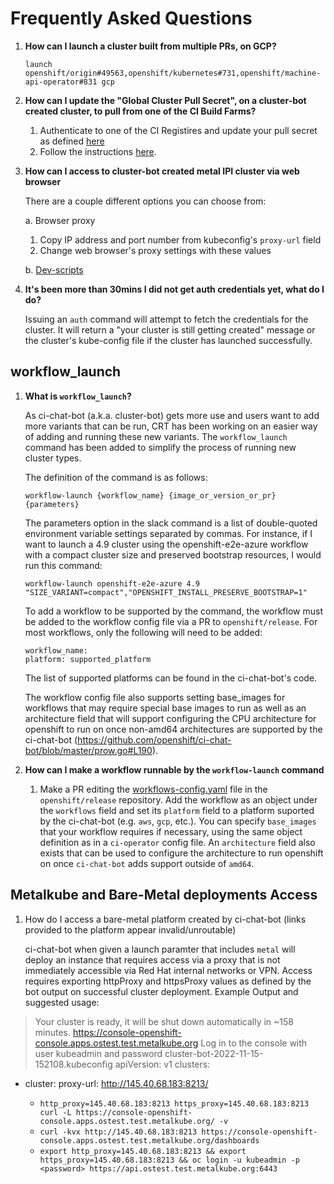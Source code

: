 # Frequently Asked Questions

1. **How can I launch a cluster built from multiple PRs, on GCP?**

    `launch openshift/origin#49563,openshift/kubernetes#731,openshift/machine-api-operator#831 gcp`


2. **How can I update the "Global Cluster Pull Secret", on a cluster-bot created cluster, to pull from one of the CI Build Farms?**

   1. Authenticate to one of the CI Registires and update your pull secret as defined [here](https://docs.ci.openshift.org/docs/how-tos/use-registries-in-build-farm/#how-do-i-log-in-to-pull-images-that-require-authentication)
   2. Follow the instructions [here](https://docs.openshift.com/container-platform/4.7/support/remote_health_monitoring/opting-out-of-remote-health-reporting.html#images-update-global-pull-secret_opting-out-remote-health-reporting).


3. **How can I access to cluster-bot created metal IPI cluster via web browser**

   There are a couple different options you can choose from:

   a. Browser proxy
   1. Copy IP address and port number from kubeconfig's `proxy-url` field
   2. Change web browser's proxy settings with these values
   
   b. [Dev-scripts](https://github.com/openshift-metal3/dev-scripts/#gui)


4. **It's been more than 30mins I did not get auth credentials yet, what do I do?**

   Issuing an `auth` command will attempt to fetch the credentials for the cluster.  It will return a "your cluster is still getting created" message or the cluster's kube-config file if the cluster has launched successfully.

## workflow_launch
1. **What is `workflow_launch`?**

   As ci-chat-bot (a.k.a. cluster-bot) gets more use and users want to add more variants that can be run, CRT has been working on an easier way of adding and running these new variants. The `workflow_launch` command has been added to simplify the process of running new cluster types. 

   The definition of the command is as follows:

   `workflow-launch {workflow_name} {image_or_version_or_pr} {parameters}`

   The parameters option in the slack command is a list of double-quoted environment variable settings separated by commas. For instance, if I want to launch a 4.9 cluster using the openshift-e2e-azure workflow with a compact cluster size and preserved bootstrap resources, I would run this command:

   `workflow-launch openshift-e2e-azure 4.9 "SIZE_VARIANT=compact","OPENSHIFT_INSTALL_PRESERVE_BOOTSTRAP=1"`

   To add a workflow to be supported by the command, the workflow must be added to the workflow config file via a PR to `openshift/release`. For most workflows, only the following will need to be added:
   ```
   workflow_name:
   platform: supported_platform
   ```

   The list of supported platforms can be found in the ci-chat-bot's code.

   The workflow config file also supports setting base_images for workflows that may require special base images to run as well as an architecture field that will support configuring the CPU architecture for openshift to run on once non-amd64 architectures are supported by the ci-chat-bot (https://github.com/openshift/ci-chat-bot/blob/master/prow.go#L190).


2. **How can I make a workflow runnable by the `workflow-launch` command**

   1. Make a PR editing the
      [workflows-config.yaml](https://github.com/openshift/release/blob/master/core-services/ci-chat-bot/workflows-config.yaml)
      file in the `openshift/release` repository. Add the workflow as an object
      under the `workflows` field and set its `platform` field to a platform
      suported by the ci-chat-bot (e.g. `aws`, `gcp`, etc.). You can specify
      `base_images` that your workflow requires if necessary, using the same object
      definition as in a `ci-operator` config file. An `architecture` field also
      exists that can be used to configure the architecture to run openshift on
      once `ci-chat-bot` adds support outside of `amd64`.


## Metalkube and Bare-Metal deployments Access
1. How do I access a bare-metal platform created by ci-chat-bot (links provided to the platform appear invalid/unroutable)

    ci-chat-bot when given a launch paramter that includes `metal` will deploy an instance that requires access via a proxy that is not immediately accessible via Red Hat internal networks or VPN. Access requires exporting httpProxy and httpsProxy values as defined by the bot output on successful cluster deployment. 
    Example Output and suggested usage:
>    Your cluster is ready, it will be shut down automatically in ~158 minutes.
https://console-openshift-console.apps.ostest.test.metalkube.org
Log in to the console with user kubeadmin and password <redacted>
cluster-bot-2022-11-15-152108.kubeconfig
apiVersion: v1
clusters:
- cluster:
    proxy-url: http://145.40.68.183:8213/


    - `http_proxy=145.40.68.183:8213 https_proxy=145.40.68.183:8213 curl -L https://console-openshift-console.apps.ostest.test.metalkube.org/ -v`
    - `curl -kvx http://145.40.68.183:8213 https://console-openshift-console.apps.ostest.test.metalkube.org/dashboards`
    - `export http_proxy=145.40.68.183:8213 && export https_proxy=145.40.68.183:8213 && oc login -u kubeadmin -p <password> https://api.ostest.test.metalkube.org:6443`


